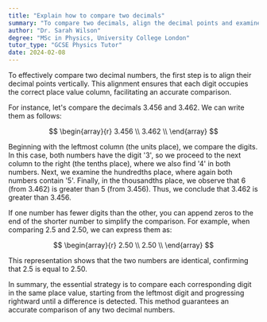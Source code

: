 ```yaml
---
title: "Explain how to compare two decimals"
summary: "To compare two decimals, align the decimal points and examine the digits from left to right to determine which is larger or if they are equal."
author: "Dr. Sarah Wilson"
degree: "MSc in Physics, University College London"
tutor_type: "GCSE Physics Tutor"
date: 2024-02-08
---
```


To effectively compare two decimal numbers, the first step is to align their decimal points vertically. This alignment ensures that each digit occupies the correct place value column, facilitating an accurate comparison. 

For instance, let's compare the decimals $3.456$ and $3.462$. We can write them as follows:

$$
\begin{array}{r}
3.456 \\
3.462 \\
\end{array}
$$

Beginning with the leftmost column (the units place), we compare the digits. In this case, both numbers have the digit '3', so we proceed to the next column to the right (the tenths place), where we also find '4' in both numbers. Next, we examine the hundredths place, where again both numbers contain '5'. Finally, in the thousandths place, we observe that $6$ (from $3.462$) is greater than $5$ (from $3.456$). Thus, we conclude that $3.462$ is greater than $3.456$.

If one number has fewer digits than the other, you can append zeros to the end of the shorter number to simplify the comparison. For example, when comparing $2.5$ and $2.50$, we can express them as:

$$
\begin{array}{r}
2.50 \\
2.50 \\
\end{array}
$$

This representation shows that the two numbers are identical, confirming that $2.5$ is equal to $2.50$.

In summary, the essential strategy is to compare each corresponding digit in the same place value, starting from the leftmost digit and progressing rightward until a difference is detected. This method guarantees an accurate comparison of any two decimal numbers.
    